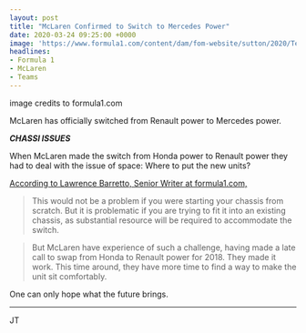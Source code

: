 ```yaml
---
layout: post
title: "McLaren Confirmed to Switch to Mercedes Power"
date: 2020-03-24 09:25:00 +0000
image: 'https://www.formula1.com/content/dam/fom-website/sutton/2020/Testing/BarcelonaTestTwo/DayThree/1209229794.jpg.transform/9col/image.jpg'
headlines:
- Formula 1
- McLaren
- Teams
---
```


image credits to formula1.com

McLaren has officially switched from Renault power to Mercedes power.

***CHASSI ISSUES***

When McLaren made the switch from Honda power to Renault power they had to deal with the issue of space: Where to put the new units?

[According to Lawrence Barretto, Senior Writer at formula1.com,](https://www.formula1.com/en/latest/article.mclaren-confirm-switch-to-mercedes-power-in-2021-to-go-ahead-as-planned.10tnE3r9wYnQap4TUotwfZ.html)

> This would not be a problem if you were starting your chassis from scratch. But it is problematic if you are trying to fit it into an existing chassis, as substantial resource will be required to accommodate the switch.

> But McLaren have experience of such a challenge, having made a late call to swap from Honda to Renault power for 2018. They made it work. This time around, they have more time to find a way to make the unit sit comfortably.

One can only hope what the future brings.

---

JT
